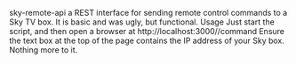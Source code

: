 sky-remote-api
a REST interface for sending remote control commands to a Sky TV box.
It is basic and was ugly, but functional.
Usage
Just start the script, and then open a browser at http://localhost:3000/<ip address>/command
Ensure the text box at the top of the page contains the IP address of your Sky box.
Nothing more to it.
